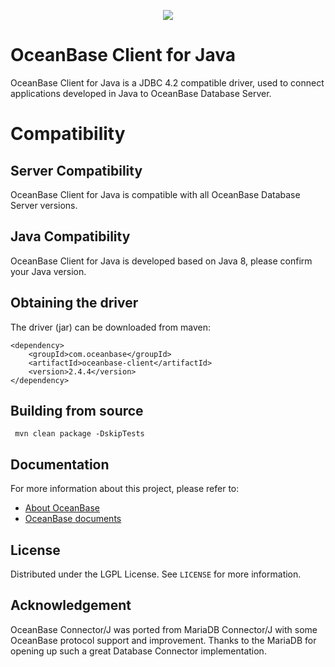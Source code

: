 <p align="center">
  <a href="http://oceanbase.com/">
    <img src="https://gw.alipayobjects.com/zos/bmw-prod/d6c1a0b7-c714-4429-8a33-2b394a5c1bf1.svg">
  </a>
</p>

# OceanBase Client for Java
OceanBase Client for Java is a JDBC 4.2 compatible driver, used to connect applications developed in Java to OceanBase Database Server.

# Compatibility
## Server Compatibility
OceanBase Client for Java is compatible with all OceanBase Database Server versions.
## Java Compatibility
OceanBase Client for Java is developed based on Java 8, please confirm your Java version.
## Obtaining the driver
The driver (jar) can be downloaded from maven: 
```script
<dependency>
    <groupId>com.oceanbase</groupId>
    <artifactId>oceanbase-client</artifactId>
    <version>2.4.4</version>
</dependency>
```
## Building from source
```script
 mvn clean package -DskipTests
 ```
## Documentation
For more information about this project, please refer to: 
* [About OceanBase](https://www.oceanbase.com/)
* [OceanBase documents](https://www.oceanbase.com/docs)
## License

Distributed under the LGPL License. See `LICENSE` for more information.
## Acknowledgement

OceanBase Connector/J was ported from MariaDB Connector/J with some OceanBase protocol support and improvement. Thanks to the MariaDB for opening up such a great Database Connector implementation.
